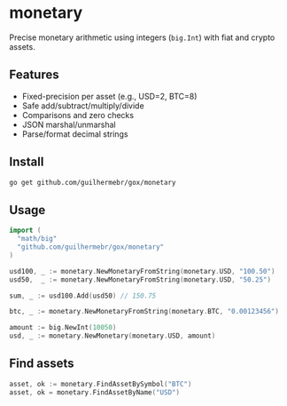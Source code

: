 # monetary

Precise monetary arithmetic using integers (`big.Int`) with fiat and crypto assets.

## Features
- Fixed-precision per asset (e.g., USD=2, BTC=8)
- Safe add/subtract/multiply/divide
- Comparisons and zero checks
- JSON marshal/unmarshal
- Parse/format decimal strings

## Install
```bash
go get github.com/guilhermebr/gox/monetary
```

## Usage
```go
import (
  "math/big"
  "github.com/guilhermebr/gox/monetary"
)

usd100, _ := monetary.NewMonetaryFromString(monetary.USD, "100.50")
usd50,  _ := monetary.NewMonetaryFromString(monetary.USD, "50.25")

sum, _ := usd100.Add(usd50) // 150.75

btc, _ := monetary.NewMonetaryFromString(monetary.BTC, "0.00123456")

amount := big.NewInt(10050)
usd, _ := monetary.NewMonetary(monetary.USD, amount)
```

## Find assets
```go
asset, ok := monetary.FindAssetBySymbol("BTC")
asset, ok = monetary.FindAssetByName("USD")
```


